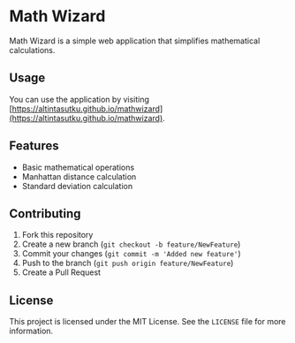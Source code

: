 # Math Wizard

Math Wizard is a simple web application that simplifies mathematical calculations.

## Usage

You can use the application by visiting [https://altintasutku.github.io/mathwizard](https://altintasutku.github.io/mathwizard).

## Features

- Basic mathematical operations
- Manhattan distance calculation
- Standard deviation calculation

## Contributing

1. Fork this repository
2. Create a new branch (`git checkout -b feature/NewFeature`)
3. Commit your changes (`git commit -m 'Added new feature'`)
4. Push to the branch (`git push origin feature/NewFeature`)
5. Create a Pull Request

## License

This project is licensed under the MIT License. See the `LICENSE` file for more information.
